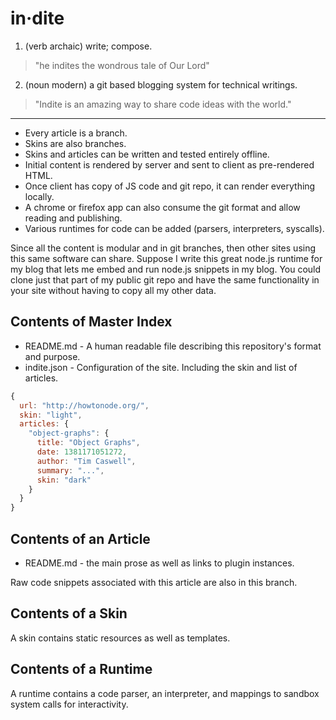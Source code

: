 # in·dite

1. (verb archaic) write; compose.

  > "he indites the wondrous tale of Our Lord"

2. (noun modern) a git based blogging system for technical writings.

  > "Indite is an amazing way to share code ideas with the world."

--------------------------------------------------------------------------------

 - Every article is a branch.
 - Skins are also branches.
 - Skins and articles can be written and tested entirely offline.
 - Initial content is rendered by server and sent to client as pre-rendered HTML.
 - Once client has copy of JS code and git repo, it can render everything locally.
 - A chrome or firefox app can also consume the git format and allow reading and publishing.
 - Various runtimes for code can be added (parsers, interpreters, syscalls).

Since all the content is modular and in git branches, then other sites using this
same software can share.  Suppose I write this great node.js runtime for my blog
that lets me embed and run node.js snippets in my blog.  You could clone just that
part of my public git repo and have the same functionality in your site without
having to copy all my other data.

## Contents of Master Index

 - README.md - A human readable file describing this repository's format and purpose.
 - indite.json - Configuration of the site.  Including the skin and list of articles.

```js
{
  url: "http://howtonode.org/",
  skin: "light",
  articles: {
    "object-graphs": {
      title: "Object Graphs",
      date: 1381171051272,
      author: "Tim Caswell",
      summary: "...",
      skin: "dark"
    }
  }
}
```

## Contents of an Article

 - README.md - the main prose as well as links to plugin instances.

Raw code snippets associated with this article are also in this branch.

## Contents of a Skin

A skin contains static resources as well as templates.

## Contents of a Runtime

A runtime contains a code parser, an interpreter, and mappings to sandbox system
calls for interactivity.
